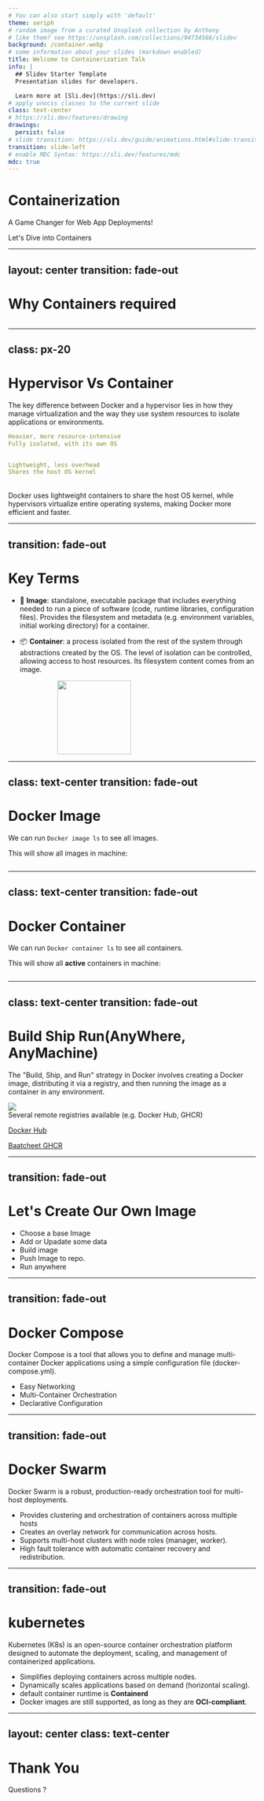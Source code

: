 ```yaml
---
# You can also start simply with 'default'
theme: seriph
# random image from a curated Unsplash collection by Anthony
# like them? see https://unsplash.com/collections/94734566/slidev
background: /container.webp
# some information about your slides (markdown enabled)
title: Welcome to Containerization Talk
info: |
  ## Slidev Starter Template
  Presentation slides for developers.

  Learn more at [Sli.dev](https://sli.dev)
# apply unocss classes to the current slide
class: text-center
# https://sli.dev/features/drawing
drawings:
  persist: false
# slide transition: https://sli.dev/guide/animations.html#slide-transitions
transition: slide-left
# enable MDC Syntax: https://sli.dev/features/mdc
mdc: true
---
```


# Containerization

A Game Changer for Web App Deployments!

<div @click="$slidev.nav.next" class="mt-12 py-1" hover:bg="white op-10">
  Let's Dive into Containers 
</div>



<!-- ------------------------------------------------------------------------ -->

---
layout: center
transition: fade-out
---

# Why Containers required

<img border="rounded" src="/public/works.jpg" alt="" >





<!-- ------------------------------------------------------------------------ -->


---
class: px-20
---

# Hypervisor Vs Container

The key difference between Docker and a hypervisor lies in how they manage virtualization and the way they use system resources to isolate applications or environments.

<div grid="~ cols-2 gap-2" m="t-2">



```yaml
Heavier, more resource-intensive
Fully isolated, with its own OS
```

```yaml

Lightweight, less overhead
Shares the host OS kernel
```


<img border="rounded" src="/public/hypervisor1.png" alt="" >

<img border="rounded" src="/public/container.png" alt="" >

</div>
<div v-click>
Docker uses lightweight containers to share the <span v-mark.red="2">host OS kernel</span >, while hypervisors virtualize entire operating systems, making Docker more efficient and faster.
</div v-click>




<!-- ------------------------------------------------------------------------ -->
---
transition: fade-out
---

# Key Terms

- 📃 **Image**: standalone, executable package that includes everything needed to run
a piece of software (code, runtime libraries, configuration files). Provides the
filesystem and metadata (e.g. environment variables, initial working directory) for
a container.

- 📦 **Container**: a process isolated from the rest of the system through abstractions
created by the OS. The level of isolation can be controlled, allowing access to
host resources. Its filesystem content comes from an image.

<div style="display:flex; gap:100px">
  <div v-click>
    <img border="rounded" src="/public/image_run.png" alt="">
  </div>
  <div v-click>
    <img border="rounded" src="/public/image_layer.png" alt="" style="height:150px;">
  </div>
</div>



<!-- -------------------------------------------------------------------------------- -->

---
class: text-center
transition: fade-out
---

# Docker Image

We can run `Docker image ls` to see all images.
<div v-click>

This will show all images in machine:

<img border="rounded" src="/public/image_ls.png" alt="" >

</div>






<!-- -------------------------------------------------------------------------------- -->



---
class: text-center
transition: fade-out
---

# Docker Container

We can run `Docker container ls` to see all containers.
<div v-click>

This will show all **active** containers in machine:

<img border="rounded" src="/public/container_ls.png" alt="" >

</div>




<!-- -------------------------------------------------------------------------------- -->



---
class: text-center
transition: fade-out
---

# Build Ship Run(AnyWhere, AnyMachine)

The "Build, Ship, and Run" strategy in Docker involves creating a Docker image, distributing it via a registry, and then running the image as a container in any environment.

<img border="rounded" src="/public/build_ship_run.png" style="display: block; margin-left: auto; margin-right: auto;"  >

<div v-click>
Several remote registries available (e.g. <span v-mark.circle.orange="2">Docker Hub</span>, <span v-mark.circle.orange="3">GHCR</span>)

</div>

[Docker Hub](https://hub.docker.com/)

[Baatcheet GHCR](https://github.com/LatticeInnovations/baatcheet-frontend)


<!-- -------------------------------------------------------------------------------- -->



---
transition: fade-out
---

# Let's Create Our Own Image

- Choose a base Image
- Add or Upadate some data 
- Build image
- Push Image to repo.
- Run anywhere

<!-- -------------------------------------------------------------------------------- -->



---
transition: fade-out
---

# Docker Compose

Docker Compose is a tool that allows you to define and manage multi-container Docker applications using a simple configuration file (docker-compose.yml).

- Easy Networking
- Multi-Container Orchestration
- Declarative Configuration


<!-- -------------------------------------------------------------------------------- -->



---
transition: fade-out
---

# Docker Swarm

Docker Swarm is a robust, production-ready orchestration tool for multi-host deployments.

- Provides clustering and orchestration of containers across multiple hosts
- Creates an overlay network for communication across hosts. 
- Supports multi-host clusters with node roles (manager, worker).
- High fault tolerance with automatic container recovery and redistribution.


<!-- -------------------------------------------------------------------------------- -->



---
transition: fade-out
---

# kubernetes

Kubernetes (K8s) is an open-source container orchestration platform designed to automate the deployment, scaling, and management of containerized applications.

- Simplifies deploying containers across multiple nodes.
- Dynamically scales applications based on demand (horizontal scaling).
- default container runtime is **Containerd**
- Docker images are still supported, as long as they are **OCI-compliant**.





<!-- -------------------------------------------------------------------------------- -->
---
layout: center
class: text-center
---

# Thank You

Questions ?

